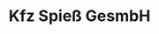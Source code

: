 ---
title: "Kfz Spieß GesmbH"
url: /weikersdorf-am-steinfelde/kfz-spiess-gesmbh/
shop: Autowerkstatt
---
